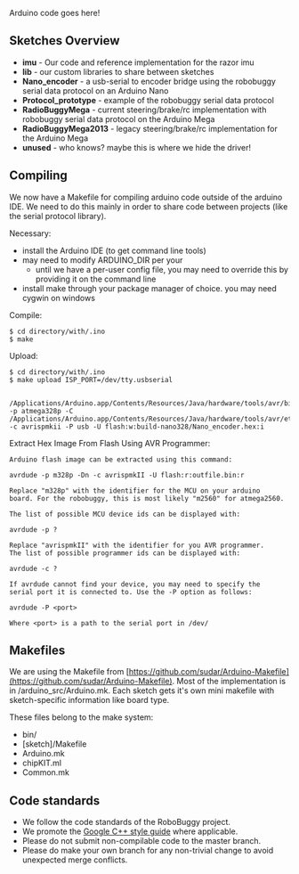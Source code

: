 Arduino code goes here!

## Sketches Overview

* **imu** - Our code and reference implementation for the razor imu
* **lib** - our custom libraries to share between sketches
* **Nano_encoder** - a usb-serial to encoder bridge using the robobuggy serial data protocol on an Arduino Nano
* **Protocol_prototype** - example of the robobuggy serial data protocol
* **RadioBuggyMega** - current steering/brake/rc implementation with robobuggy serial data protocol on the Arduino Mega
* **RadioBuggyMega2013** - legacy steering/brake/rc implementation for the Arduino Mega
* **unused** - who knows? maybe this is where we hide the driver!

## Compiling

We now have a Makefile for compiling arduino code outside of the arduino IDE. We need to do this mainly in order to share code between projects (like the serial protocol library).

Necessary:
* install the Arduino IDE (to get command line tools)
* may need to modify ARDUINO_DIR per your 
    * until we have a per-user config file, you may need to override this by providing it on the command line
* install make through your package manager of choice. you may need cygwin on windows

Compile:

```
$ cd directory/with/.ino
$ make
```

Upload:

```
$ cd directory/with/.ino
$ make upload ISP_PORT=/dev/tty.usbserial
```

```
 /Applications/Arduino.app/Contents/Resources/Java/hardware/tools/avr/bin/avrdude  -p atmega328p -C /Applications/Arduino.app/Contents/Resources/Java/hardware/tools/avr/etc/avrdude.conf -c avrispmkii -P usb -U flash:w:build-nano328/Nano_encoder.hex:i
```
Extract Hex Image From Flash Using AVR Programmer:

```
Arduino flash image can be extracted using this command:

avrdude -p m328p -Dn -c avrispmkII -U flash:r:outfile.bin:r

Replace "m328p" with the identifier for the MCU on your arduino
board. For the robobuggy, this is most likely "m2560" for atmega2560.

The list of possible MCU device ids can be displayed with:

avrdude -p ?

Replace "avrispmkII" with the identifier for you AVR programmer.
The list of possible programmer ids can be displayed with:

avrdude -c ?

If avrdude cannot find your device, you may need to specify the
serial port it is connected to. Use the -P option as follows:

avrdude -P <port>

Where <port> is a path to the serial port in /dev/

```

## Makefiles

We are using the Makefile from [https://github.com/sudar/Arduino-Makefile](https://github.com/sudar/Arduino-Makefile). Most of the implementation is in /arduino_src/Arduino.mk. Each sketch gets it's own mini makefile with sketch-specific information like board type.

These files belong to the make system:

* bin/
* [sketch]/Makefile
* Arduino.mk
* chipKIT.ml
* Common.mk

## Code standards

* We follow the code standards of the RoboBuggy project.
* We promote the [Google C++ style guide](http://google-styleguide.googlecode.com/svn/trunk/cppguide.html) where applicable.
* Please do not submit non-compilable code to the master branch.
* Please do make your own branch for any non-trivial change to avoid unexpected merge conflicts.

